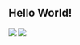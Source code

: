 <!--
**SneakySensei/SneakySensei** is a ✨ _special_ ✨ repository because its `README.md` (this file) appears on your GitHub profile.

Here are some ideas to get you started:

- 🔭 I’m currently working on ...
- 🌱 I’m currently learning ...
- 👯 I’m looking to collaborate on ...
- 🤔 I’m looking for help with ...
- 💬 Ask me about ...
- 📫 How to reach me: ...
- 😄 Pronouns: ...
- ⚡ Fun fact: ...
-->

## Hello World!
<img align="left" src="https://github-readme-stats.vercel.app/api/top-langs/?username=sneakysensei" />
<img align="left" src="https://github-readme-stats.vercel.app/api?username=sneakysensei&show_icons=true&hide_border=true&icon_color=7348B7&title_color=7348B7" />
